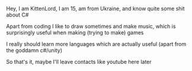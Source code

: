 Hey, I am KittenLord, I am 15, am from Ukraine, and know quite some shit about C#

Apart from coding I like to draw sometimes and make music, which is surprisingly useful when making (trying to make) games

I really should learn more languages which are actually useful (apart from the goddamn c#/unity)

So that's it, maybe I'll leave contacts like youtube here later
